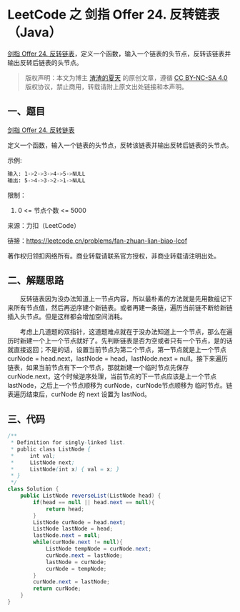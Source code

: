 # LeetCode 之 剑指 Offer 24. 反转链表（Java）


[剑指 Offer 24. 反转链表](https://leetcode.cn/problems/fan-zhuan-lian-biao-lcof/)，定义一个函数，输入一个链表的头节点，反转该链表并输出反转后链表的头节点。

<!--more-->

> 版权声明：本文为博主 [渣渣的夏天](https://zz2summer.github.io/) 的原创文章，遵循 [CC BY-NC-SA 4.0](https://creativecommons.org/licenses/by-nc-sa/4.0/) 版权协议，禁止商用，转载请附上原文出处链接和本声明。 

## 一、题目
[剑指 Offer 24. 反转链表](https://leetcode.cn/problems/fan-zhuan-lian-biao-lcof/)

定义一个函数，输入一个链表的头节点，反转该链表并输出反转后链表的头节点。

示例:

```bash
输入: 1->2->3->4->5->NULL
输出: 5->4->3->2->1->NULL
```


限制：

1. 0 <= 节点个数 <= 5000

来源：力扣（LeetCode）

链接：https://leetcode.cn/problems/fan-zhuan-lian-biao-lcof

著作权归领扣网络所有。商业转载请联系官方授权，非商业转载请注明出处。


## 二、解题思路

&emsp;&emsp;反转链表因为没办法知道上一节点内容，所以最朴素的方法就是先用数组记下来所有节点值，然后再逆序建个新链表。或者再建一条链，遍历当前链不断给新链插入头节点。但是这样都会增加空间消耗。

&emsp;&emsp;考虑上几道题的双指针，这道题难点就在于没办法知道上一个节点，那么在遍历时新建一个上一个节点就好了。先判断链表是否为空或者只有一个节点，是的话就直接返回；不是的话，设置当前节点为第二个节点，第一节点就是上一个节点 curNode = head.next，lastNode = head，lastNode.next = null。接下来遍历链表，如果当前节点有下一个节点，那就新建一个临时节点先保存 curNode.next，这个时候逆序处理，当前节点的下一节点应该是上一个节点 lastNode，之后上一个节点顺移为 curNode，curNode节点顺移为 临时节点。链表遍历结束后，curNode 的 next 设置为 lastNod。

## 三、代码
```java
/**
 * Definition for singly-linked list.
 * public class ListNode {
 *     int val;
 *     ListNode next;
 *     ListNode(int x) { val = x; }
 * }
 */
class Solution {
    public ListNode reverseList(ListNode head) {
        if(head == null || head.next == null){
            return head;
        }
        ListNode curNode = head.next;
        ListNode lastNode = head;
        lastNode.next = null;
        while(curNode.next != null){
            ListNode tempNode = curNode.next;
            curNode.next = lastNode;
            lastNode = curNode;
            curNode = tempNode;
        }
        curNode.next = lastNode;
        return curNode;
    }
}
```

